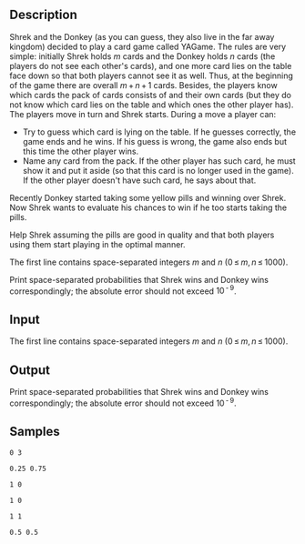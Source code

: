 ## Description

<div><p>Shrek and the Donkey (as you can guess, they also live in the far away kingdom) decided to play a card game called YAGame. The rules are very simple: initially Shrek holds <span class="tex-span"><i>m</i></span> cards and the Donkey holds <span class="tex-span"><i>n</i></span> cards (the players do not see each other's cards), and one more card lies on the table face down so that both players cannot see it as well. Thus, at the beginning of the game there are overall <span class="tex-span"><i>m</i> + <i>n</i> + 1</span> cards. Besides, the players know which cards the pack of cards consists of and their own cards (but they do not know which card lies on the table and which ones the other player has). The players move in turn and Shrek starts. During a move a player can:</p><ul><li> Try to guess which card is lying on the table. If he guesses correctly, the game ends and he wins. If his guess is wrong, the game also ends but this time the other player wins.</li><li> Name any card from the pack. If the other player has such card, he must show it and put it aside (so that this card is no longer used in the game). If the other player doesn't have such card, he says about that.</li></ul> Recently Donkey started taking some yellow pills and winning over Shrek. Now Shrek wants to evaluate his chances to win if he too starts taking the pills.<p>Help Shrek assuming the pills are good in quality and that both players using them start playing in the optimal manner.</p></div><div class="input-specification"><p>The first line contains space-separated integers <span class="tex-span"><i>m</i></span> and <span class="tex-span"><i>n</i></span> (<span class="tex-span">0 ≤ <i>m</i>, <i>n</i> ≤ 1000</span>).</p></div><div class="output-specification"><p>Print space-separated probabilities that Shrek wins and Donkey wins correspondingly; the absolute error should not exceed <span class="tex-span">10<sup class="upper-index"> - 9</sup></span>.</p></div>


## Input

<p>The first line contains space-separated integers <span class="tex-span"><i>m</i></span> and <span class="tex-span"><i>n</i></span> (<span class="tex-span">0 ≤ <i>m</i>, <i>n</i> ≤ 1000</span>).</p>


## Output

<p>Print space-separated probabilities that Shrek wins and Donkey wins correspondingly; the absolute error should not exceed <span class="tex-span">10<sup class="upper-index"> - 9</sup></span>.</p>


## Samples

```input1
0 3

```

```output1
0.25 0.75

```






```input2
1 0

```

```output2
1 0

```






```input3
1 1

```

```output3
0.5 0.5

```




